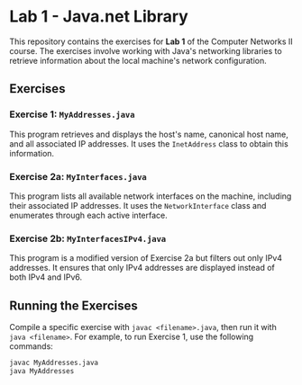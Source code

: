 # Lab 1 - Java.net Library

This repository contains the exercises for **Lab 1** of the Computer Networks II course. The exercises involve working with Java's networking libraries to retrieve information about the local machine's network configuration.

## Exercises

### **Exercise 1: `MyAddresses.java`**
This program retrieves and displays the host's name, canonical host name, and all associated IP addresses. It uses the `InetAddress` class to obtain this information.

### **Exercise 2a: `MyInterfaces.java`**
This program lists all available network interfaces on the machine, including their associated IP addresses. It uses the `NetworkInterface` class and enumerates through each active interface.

### **Exercise 2b: `MyInterfacesIPv4.java`**
This program is a modified version of Exercise 2a but filters out only IPv4 addresses. It ensures that only IPv4 addresses are displayed instead of both IPv4 and IPv6.

## Running the Exercises



Compile a specific exercise with `javac <filename>.java`, then run it with `java <filename>`. For example, to run Exercise 1, use the following commands:

```bash
javac MyAddresses.java
java MyAddresses
```
